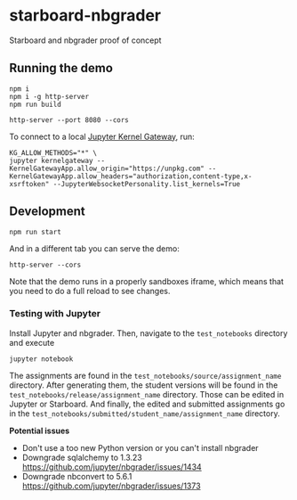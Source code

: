 # starboard-nbgrader

Starboard and nbgrader proof of concept

## Running the demo

```
npm i
npm i -g http-server
npm run build

http-server --port 8080 --cors
```

To connect to a local [Jupyter Kernel Gateway](https://github.com/jupyter/kernel_gateway), run:

```shell
KG_ALLOW_METHODS="*" \
jupyter kernelgateway --KernelGatewayApp.allow_origin="https://unpkg.com" --KernelGatewayApp.allow_headers="authorization,content-type,x-xsrftoken" --JupyterWebsocketPersonality.list_kernels=True
```

## Development

```
npm run start
```

And in a different tab you can serve the demo:

```
http-server --cors
```

Note that the demo runs in a properly sandboxes iframe, which means that you need to do a full reload to see changes.

### Testing with Jupyter

Install Jupyter and nbgrader. Then, navigate to the `test_notebooks` directory and execute

```
jupyter notebook
```

The assignments are found in the `test_notebooks/source/assignment_name` directory. After generating them, the student versions will be found in the `test_notebooks/release/assignment_name` directory. Those can be edited in Jupyter or Starboard. And finally, the edited and submitted assignments go in the `test_notebooks/submitted/student_name/assignment_name` directory.

**Potential issues**

- Don't use a too new Python version or you can't install nbgrader
- Downgrade sqlalchemy to 1.3.23 https://github.com/jupyter/nbgrader/issues/1434
- Downgrade nbconvert to 5.6.1 https://github.com/jupyter/nbgrader/issues/1373
